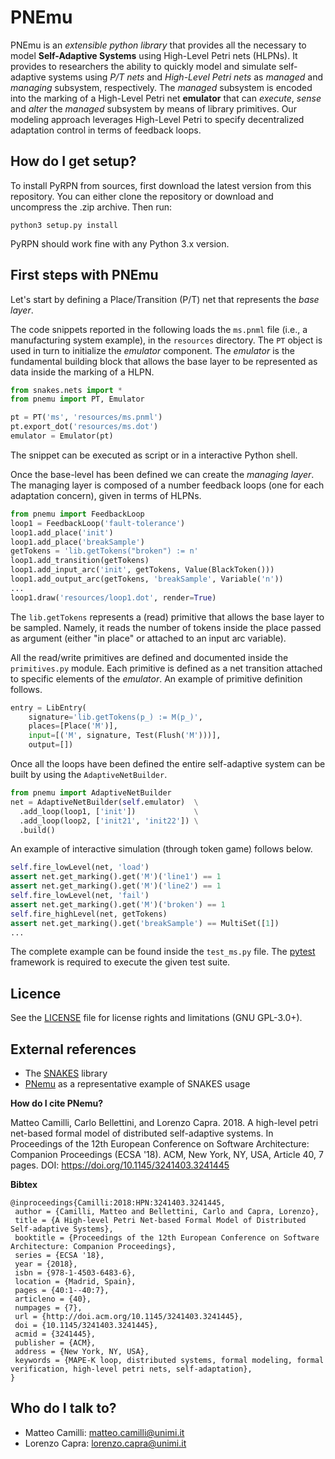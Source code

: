 # PNEmu

PNEmu is an *extensible python library* that provides all the necessary to model **Self-Adaptive Systems** using High-Level Petri nets (HLPNs).
It provides to researchers the ability to quickly model and simulate self-adaptive systems using *P/T nets* and *High-Level Petri nets* as *managed* and *managing* subsystem, respectively.
The *managed* subsystem is encoded into the marking of a High-Level Petri net **emulator** that can
*execute*, *sense* and *alter* the *managed* subsystem by means of library primitives.
Our modeling approach leverages High-Level Petri to specify decentralized adaptation control in terms of feedback loops.


## How do I get setup?

To install PyRPN from sources, first download the latest version from this repository.
You can either clone the repository or download and uncompress the .zip archive.
Then run:
```
python3 setup.py install
```

PyRPN should work fine with any Python 3.x version.

## First steps with PNEmu

Let's start by defining a Place/Transition (P/T) net that represents the *base layer*.

The code snippets reported in the following loads the `ms.pnml` file (i.e., a manufacturing system example),
in the `resources` directory.
The `PT` object is used in turn to initialize the *emulator* component.
The *emulator* is the fundamental building block that allows the base layer to be represented as data inside the marking of a HLPN.


```python
from snakes.nets import *
from pnemu import PT, Emulator

pt = PT('ms', 'resources/ms.pnml')
pt.export_dot('resources/ms.dot')
emulator = Emulator(pt)
```
The snippet can be executed as script or in a interactive Python shell.


Once the base-level has been defined we can create the *managing layer*.
The managing layer is composed of a number feedback loops (one for each adaptation concern), given in terms of HLPNs.


```python
from pnemu import FeedbackLoop
loop1 = FeedbackLoop('fault-tolerance')
loop1.add_place('init')
loop1.add_place('breakSample')
getTokens = 'lib.getTokens("broken") := n'
loop1.add_transition(getTokens)
loop1.add_input_arc('init', getTokens, Value(BlackToken()))
loop1.add_output_arc(getTokens, 'breakSample', Variable('n'))
...
loop1.draw('resources/loop1.dot', render=True)
```

The `lib.getTokens` represents a (read) primitive that allows the base layer to be sampled.
Namely, it reads the number of tokens inside the place passed as argument (either "in place" or attached to an input arc variable).

All the read/write primitives are defined and documented inside the `primitives.py` module.
Each primitive is defined as a net transition attached to specific elements of the *emulator*.
An example of primitive definition follows.

```python
entry = LibEntry(
    signature='lib.getTokens(p_) := M(p_)',
    places=[Place('M')],
    input=[('M', signature, Test(Flush('M')))],
    output=[])
```

Once all the loops have been defined the entire self-adaptive system can be built by using the `AdaptiveNetBuilder`.

```python
from pnemu import AdaptiveNetBuilder
net = AdaptiveNetBuilder(self.emulator)  \
  .add_loop(loop1, ['init'])             \
  .add_loop(loop2, ['init21', 'init22']) \
  .build()
```

An example of interactive simulation (through token game) follows below.

```python
self.fire_lowLevel(net, 'load')
assert net.get_marking().get('M')('line1') == 1
assert net.get_marking().get('M')('line2') == 1
self.fire_lowLevel(net, 'fail')
assert net.get_marking().get('M')('broken') == 1
self.fire_highLevel(net, getTokens)
assert net.get_marking().get('breakSample') == MultiSet([1])
...
```

The complete example can be found inside the `test_ms.py` file.
The [pytest](https://docs.pytest.org/en/latest/) framework is required to execute the given test suite.

## Licence

See the [LICENSE](LICENSE.txt) file for license rights and limitations (GNU GPL-3.0+).

## External references

* The [SNAKES](https://snakes.ibisc.univ-evry.fr/) library
* [PNemu](https://snakes.ibisc.univ-evry.fr/articles/related-tools.html) as a representative example of SNAKES usage

**How do I cite PNemu?**

Matteo Camilli, Carlo Bellettini, and Lorenzo Capra. 2018. A high-level petri net-based formal model of distributed self-adaptive systems. In Proceedings of the 12th European Conference on Software Architecture: Companion Proceedings (ECSA '18). ACM, New York, NY, USA, Article 40, 7 pages. DOI: https://doi.org/10.1145/3241403.3241445

**Bibtex**
```
@inproceedings{Camilli:2018:HPN:3241403.3241445,
 author = {Camilli, Matteo and Bellettini, Carlo and Capra, Lorenzo},
 title = {A High-level Petri Net-based Formal Model of Distributed Self-adaptive Systems},
 booktitle = {Proceedings of the 12th European Conference on Software Architecture: Companion Proceedings},
 series = {ECSA '18},
 year = {2018},
 isbn = {978-1-4503-6483-6},
 location = {Madrid, Spain},
 pages = {40:1--40:7},
 articleno = {40},
 numpages = {7},
 url = {http://doi.acm.org/10.1145/3241403.3241445},
 doi = {10.1145/3241403.3241445},
 acmid = {3241445},
 publisher = {ACM},
 address = {New York, NY, USA},
 keywords = {MAPE-K loop, distributed systems, formal modeling, formal verification, high-level petri nets, self-adaptation},
}
```

## Who do I talk to?

* Matteo Camilli: matteo.camilli@unimi.it
* Lorenzo Capra: lorenzo.capra@unimi.it
